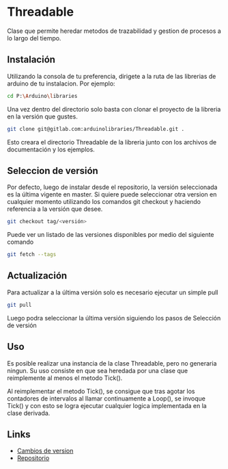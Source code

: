 # Threadable

Clase que permite heredar metodos de trazabilidad y gestion de procesos a lo largo del tiempo.

## Instalación

Utilizando la consola de tu preferencia, dirigete a la ruta de las librerias de arduino de tu instalacion. Por ejemplo:

``` bash
cd P:\Arduino\libraries
```

Una vez dentro del directorio solo basta con clonar el proyecto de la libreria en la versión que gustes.

``` bash
git clone git@gitlab.com:arduinolibraries/Threadable.git .
```

Esto creara el directorio Threadable de la libreria junto con los archivos de documentación y los ejemplos.

## Seleccion de versión

Por defecto, luego de instalar desde el repositorio, la versión seleccionada es la última vigente en master. Si quiere puede seleccionar otra version en cualquier momento utilizando los comandos git checkout y haciendo referencia a la versión que desee.

``` bash
git checkout tag/<versión>
```

Puede ver un listado de las versiones disponibles por medio del siguiente comando

``` bash
git fetch --tags
```

## Actualización

Para actualizar a la última versión solo es necesario ejecutar un simple pull

``` bash
git pull
```

Luego podra seleccionar la última versión siguiendo los pasos de Selección de versión

## Uso

Es posible realizar una instancia de la clase Threadable, pero no generaria ningun. Su uso consiste en que sea heredada por una clase que reimplemente al menos el metodo Tick().

Al reimplementar el metodo Tick(), se consigue que tras agotar los contadores de intervalos al llamar continuamente a Loop(), se invoque Tick() y con esto se logra ejecutar cualquier logica implementada en la clase derivada.


## Links

- [Cambios de version](CHANGELOG.md)
- [Repositorio](https://gitlab.com/arduinolibraries/Threadable/-/tree/master)